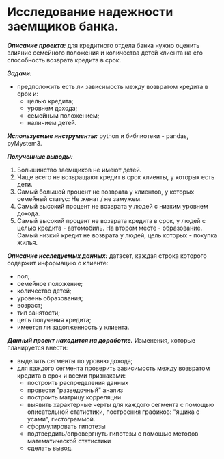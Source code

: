 # **Исследование надежности заемщиков банка.**

***Описание проекта:*** для кредитного отдела банка нужно оценить влияние семейного положения и количества детей клиента на его способность возврата кредита в срок.

***Задачи:***
  - предположить есть ли зависимость между возвратом кредита в срок и:
    - целью кредита;
    - уровнем дохода;
    - семейным положением;
    - наличием детей.
    
***Используемые инструменты:*** python и библиотеки - pandas, pyMystem3.

***Полученные выводы:***
   1. Большинство заемщиков не имеют детей.
   1. Чаще всего не возвращают кредит в срок клиенты, у которых есть дети.
   1. Самый большой процент не возврата у клиентов, у которых семейный статус: Не женат / не замужем. 
   1. Самый высокий процент не возврата у людей с низким уровнем дохода.
   1. Самый высокий процент не возврата кредита в срок, у людей с целью кредита - автомобиль. На втором месте - образование. Самый низкий кредит не возврата у людей, цель которых - покупка жилья.
  
***Описание исследуемых данных:*** датасет, каждая строка которого содержит информацию о клиенте:
  - пол;
  - семейное положение;
  - количество детей;
  - уровень образования;
  - возраст;
  - тип занятости;
  - цель получения кредита;
  - имеется ли задолженность у клиента.
  
  ***Данный проект находится на доработке.*** 
  Изменения, которые планируется внести:
   - выделить сегменты по уровню дохода;
   - для каждого сегмента проверить зависимость между возвратом кредита в срок и всеми признаками:
     - построить распределения данных
     - провести "разведочный" анализ
     - построить матрицу корреляции
     - выявить характерные черты для каждого сегмента с помощью описательной статистики, построения графиков: "ящика с усами", гистограммой.
     - сформулировать гипотезы
     - подтвердить/опровергнуть гипотезы с помощью методов математической статистики
     - сделать вывод.
